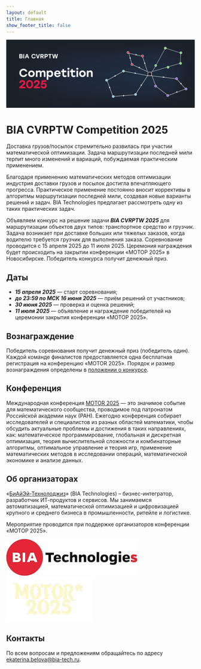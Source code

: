 ```yaml
---
layout: default
title: Главная
show_footer_title: false
---
```


![](/figs/header.jpg)

# BIA CVRPTW Competition 2025

Доставка грузов/посылок стремительно развилась при участии математической оптимизации. Задача маршрутизации последней мили терпит много изменений и вариаций, побуждаемая практическим применением. 

Благодаря применению математических методов оптимизации индустрия доставки грузов и посылок достигла впечатляющего прогресса. Практическое применение постоянно вносит коррективы в алгоритмы маршрутизации последней мили, создавая новые варианты решений и задач. BIA Technologies предлагает рассмотреть одну из таких практических задач. 

Объявляем конкурс на решение задачи ***BIA CVRPTW 2025*** для маршрутизации объектов двух типов: транспортное средство и грузчик. Задача возникает при доставке больших или тяжелых заказов, когда водителю требуется грузчик для выполнения заказа. Соревнование проводится с 15 апреля 2025 до 11 июля 2025. Церемония награждения будет происходить на закрытии конференции «МОТОР 2025» в Новосибирске. Победитель конкурса получит денежный приз. 

## Даты

- ***15 апреля 2025*** — старт соревнования;
- ***до 23:59 по МСК 16 июня 2025*** — приём решений от участников;
- ***30 июня 2025*** — проверка и оценка решений;
- ***11 июля 2025*** — объявление и награждение победителей на церемонии закрытия конференции «МОТОР 2025».

## Вознаграждение

Победитель соревнования получит денежный приз (победитель один). 
Каждой команде финалистов предоставляется одна бесплатная регистрация на конференцию «MOTOR 2025». 
Порядок и размер вознаграждения определены в [положении о конкурсе](docs/polozenie_bia_2025.pdf).

## Конференция

Международная конференция [MOTOR 2025](http://old.math.nsc.ru/conference/motor/2025/) — это значимое событие для математического сообщества, проводимое под патронатом Российской академии наук (РАН). Ежегодно конференция собирает исследователей и специалистов из разных областей математики, чтобы обсудить актуальные проблемы и достижения в таких направлениях, как: математическое программирование, глобальная и дискретная оптимизация, теория вычислительной сложности и комбинаторные алгоритмы, оптимальное управление и теория игр, применение математических методов в исследовании операций, математической экономике и анализе данных.


## Об организаторах
 
«[БиАйЭй-Технолоджиз](https://bia-tech.ru/about-us/)» (BIA Technologies) – бизнес-интегратор, разработчик ИТ-продуктов и сервисов. Мы занимаемся автоматизацией, математической оптимизацией и цифровизацией крупного и среднего бизнеса в промышленности, ритейле и логистике.

Мероприятие проводится при поддержке организаторов конференции «МОТОР 2025». 

[![](/figs/bia_logo.jpg)](https://bia-tech.ru) [![](/figs/MOTOR.gif)](http://old.math.nsc.ru/conference/motor/2025/index.html)

## Контакты

По всем вопросам и предложениям обращайтесь по адресу ekaterina.belova@bia-tech.ru. 

